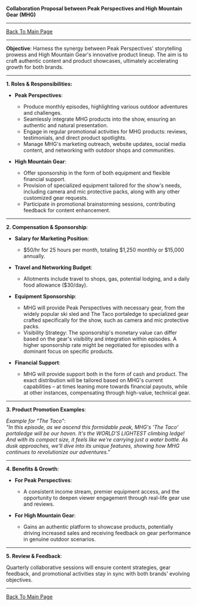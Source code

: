 **Collaboration Proposal between Peak Perspectives and High Mountain Gear (MHG)**

---
[Back To Main Page](/README.md)

---

**Objective**: Harness the synergy between Peak Perspectives' storytelling prowess and High Mountain Gear's innovative product lineup. The aim is to craft authentic content and product showcases, ultimately accelerating growth for both brands.

---

**1. Roles & Responsibilities:**

- **Peak Perspectives**:
    - Produce monthly episodes, highlighting various outdoor adventures and challenges.
    - Seamlessly integrate MHG products into the show, ensuring an authentic and natural presentation.
    - Engage in regular promotional activities for MHG products: reviews, testimonials, and direct product spotlights.
    - Manage MHG's marketing outreach, website updates, social media content, and networking with outdoor shops and communities.

- **High Mountain Gear**:
    - Offer sponsorship in the form of both equipment and flexible financial support.
    - Provision of specialized equipment tailored for the show's needs, including camera and mic protective packs, along with any other customized gear requests.
    - Participate in promotional brainstorming sessions, contributing feedback for content enhancement.

---

**2. Compensation & Sponsorship**:

- **Salary for Marketing Position**: 
    - $50/hr for 25 hours per month, totaling $1,250 monthly or $15,000 annually.

- **Travel and Networking Budget**: 
    - Allotments include travel to shops, gas, potential lodging, and a daily food allowance ($30/day).

- **Equipment Sponsorship**:
    - MHG will provide Peak Perspectives with necessary gear, from the widely popular ski sled and The Taco portaledge to specialized gear crafted specifically for the show, such as camera and mic protective packs.
    - Visibility Strategy: The sponsorship's monetary value can differ based on the gear's visibility and integration within episodes. A higher sponsorship rate might be negotiated for episodes with a dominant focus on specific products.

- **Financial Support**:
    - MHG will provide support both in the form of cash and product. The exact distribution will be tailored based on MHG's current capabilities – at times leaning more towards financial payouts, while at other instances, compensating through high-value, technical gear.

---

**3. Product Promotion Examples**:

*Example for "The Taco"*:  
*"In this episode, as we ascend this formidable peak, MHG's 'The Taco' portaledge will be our haven. It's the WORLD’S LIGHTEST climbing ledge! And with its compact size, it feels like we're carrying just a water bottle. As dusk approaches, we'll dive into its unique features, showing how MHG continues to revolutionize our adventures."*

---

**4. Benefits & Growth**:

- **For Peak Perspectives**: 
    - A consistent income stream, premier equipment access, and the opportunity to deepen viewer engagement through real-life gear use and reviews.

- **For High Mountain Gear**:
    - Gains an authentic platform to showcase products, potentially driving increased sales and receiving feedback on gear performance in genuine outdoor scenarios.

---

**5. Review & Feedback**:

Quarterly collaborative sessions will ensure content strategies, gear feedback, and promotional activities stay in sync with both brands' evolving objectives.

---

[Back To Main Page](/README.md)
